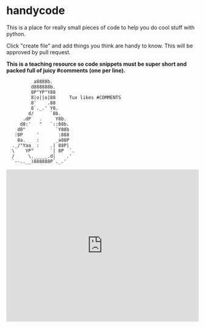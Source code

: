 # handycode


This is a place for really small pieces of code to help you do cool stuff with python.

Click "create file" and add things you think are handy to know. This will be approved by pull request.

**This is a teaching resource so code snippets must be super short and packed full of juicy #comments (one per line).**






              a8888b.                
             d888888b.                  
             8P"YP"Y88                      
             8|o||o|88     Tux likes #COMMENTS                  
             8'    .88                   
             8`._.' Y8.                     
            d/      `8b.                    
          .dP   .     Y8b.                 
         d8:'   "   `::88b.                
        d8"           `Y88b                
       :8P     '       :888              
        8a.    :      _a88P              
      ._/"Yaa_ :    .| 88P|              
      \    YP"      `| 8P  `.       
      /     \._____.d|    .'        
      `--..__)888888P`._.'   


<iframe height="400px" width="100%" src="https://repl.it/@MrDMurraySTJ/spacefinder?lite=true" scrolling="no" frameborder="no" allowtransparency="true" allowfullscreen="true" sandbox="allow-forms allow-pointer-lock allow-popups allow-same-origin allow-scripts allow-modals"></iframe>
